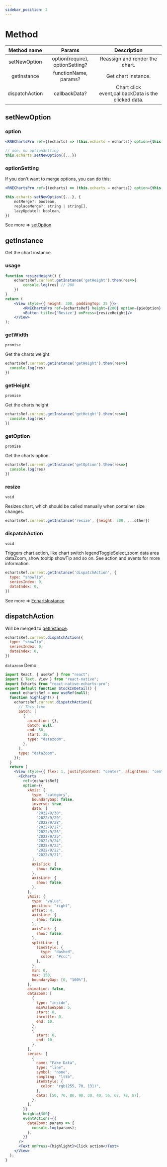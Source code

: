```yaml
---
sidebar_position: 2
---
```


# Method

| Method name  |             Params             |                     Description                     |
| :----------: | :----------------------------: | :-------------------------------------------------: |
| setNewOption | option(require), optionSetting? |           Reassign and render the chart.            |
| getInstance | functionName, params? |           Get chart instance.            |
|   dispatchAction    |          callbackData?          | Chart click event,callbackData is the clicked data. |

## setNewOption
### option

```jsx
<RNEChartsPro ref={(echarts) => (this.echarts = echarts)} option={this.state.options}/>

// use, no optionSetting
this.echarts.setNewOption({...})
```

### optionSetting
If you don't want to merge options, you can do this:

```jsx
<RNEChartsPro ref={(echarts) => (this.echarts = echarts)} option={this.state.options}/>

this.echarts.setNewOption({...}, {
    notMerge?: boolean,
    replaceMerge?: string | string[],
    lazyUpdate?: boolean,
})
```
See more => [setOption](https://echarts.apache.org/en/api.html#echartsInstance.setOption)

## getInstance
Get the chart instance.
### usage
```jsx
function resizeHeight() {
    echartsRef.current.getInstance('getHeight').then(res=>{
        console.log(res) // 200
    })
}
return (
    <View style={{ height: 300, paddingTop: 25 }}>
        <RNEChartsPro ref={echartsRef} height={200} option={pieOption} />
        <Button title={'Resize'} onPress={resizeHeight}/>
    </View>
);
```

### getWidth
`promise`

Get the charts weight.
```jsx
echartsRef.current.getInstance('getWeight').then(res=>{
  console.log(res)
})
```

### getHeight
`promise`

Get the charts height.
```jsx
echartsRef.current.getInstance('getHeight').then(res=>{
  console.log(res)
})
```

### getOption
`promise`

Get the charts option.
```jsx
echartsRef.current.getInstance('getOption').then(res=>{
  console.log(res)
})
```

### resize
`void`

Resizes chart, which should be called manually when container size changes.
```jsx
echartsRef.current.getInstance('resize', {height: 300, ...other})
```

### dispatchAction
`void`

Triggers chart action, like chart switch legendToggleSelect,zoom data area dataZoom, show tooltip showTip and so on. See action and events for more information.
```jsx
echartsRef.current.getInstance('dispatchAction', {
  type: "showTip",
  seriesIndex: 0,
  dataIndex: 0,
})
```
See more => [EchartsInstance](https://echarts.apache.org/en/api.html#echartsInstance)

## dispatchAction
Will be merged to [getInstance](#getinstance).
```jsx
echartsRef.current.dispatchAction({
  type: "showTip",
  seriesIndex: 0,
  dataIndex: 0,
})
```

`datazoom` Demo:
```jsx
import React, { useRef } from "react";
import { Text, View } from "react-native";
import Echarts from "react-native-echarts-pro";
export default function StockInDetail() {
  const echartsRef = new useRef(null);
  function highlight() {
    echartsRef.current.dispatchAction({
      // This line
      batch: [
        {
          animation: {},
          batch: null,
          end: 80,
          start: 30,
          type: "datazoom",
        },
      ],
      type: "dataZoom",
    });
  }
  return (
    <View style={{ flex: 1, justifyContent: "center", alignItems: "center" }}>
      <Echarts
        ref={echartsRef}
        option={{
          xAxis: {
            type: "category",
            boundaryGap: false,
            inverse: true,
            data: [
              "2022/9/30",
              "2022/9/29",
              "2022/9/28",
              "2022/9/27",
              "2022/9/26",
              "2022/9/25",
              "2022/9/24",
              "2022/9/23",
              "2022/9/22",
              "2022/9/21",
            ],
            axisTick: {
              show: false,
            },
            axisLine: {
              show: false,
            },
          },
          yAxis: {
            type: "value",
            position: "right",
            offset: 4,
            axisLine: {
              show: false,
            },
            axisTick: {
              show: false,
            },
            splitLine: {
              lineStyle: {
                type: "dashed",
                color: "#ccc",
              },
            },
            min: 0,
            max: 150,
            boundaryGap: [0, "100%"],
          },
          animation: false,
          dataZoom: [
            {
              type: "inside",
              minValueSpan: 5,
              start: 0,
              throttle: 0,
              end: 10,
            },
            {
              start: 0,
              end: 10,
            },
          ],
          series: [
            {
              name: "Fake Data",
              type: "line",
              symbol: "none",
              sampling: "lttb",
              itemStyle: {
                color: "rgb(255, 70, 131)",
              },
              data: [50, 70, 80, 90, 30, 40, 56, 67, 78, 87],
            },
          ],
        }}
        height={300}
        eventActions={{
          dataZoom: params => {
            console.log(params);
          },
        }}
      />
      <Text onPress={highlight}>Click action</Text>
    </View>
  );
}
```
